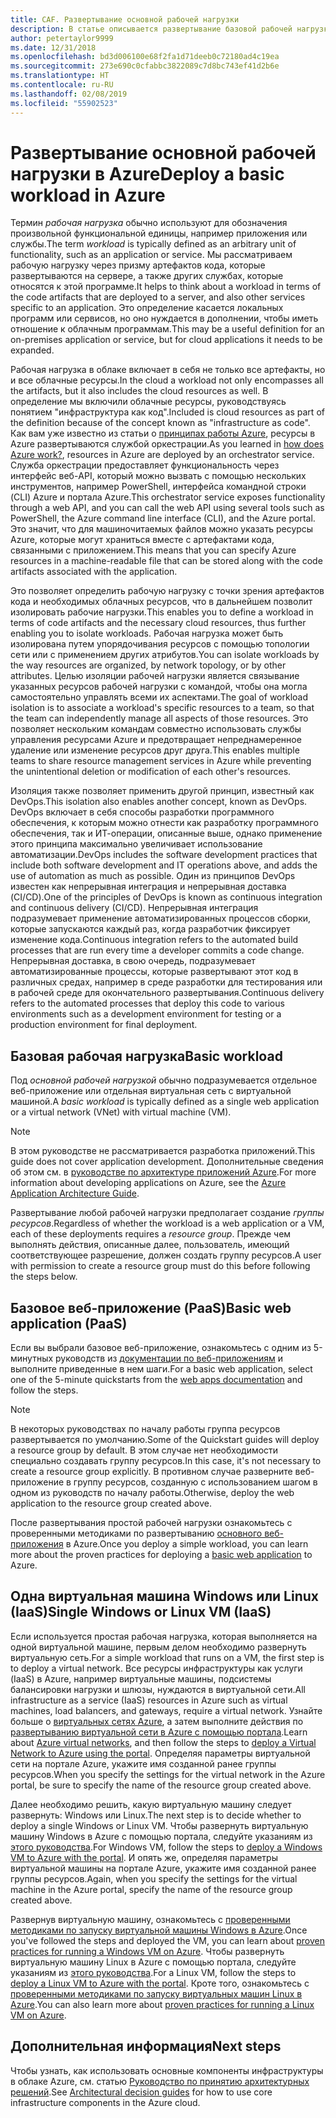 ```yaml
---
title: CAF. Развертывание основной рабочей нагрузки
description: В статье описывается развертывание базовой рабочей нагрузки в Azure
author: petertaylor9999
ms.date: 12/31/2018
ms.openlocfilehash: bd3d006100e68f2fa1d71deeb0c72180ad4c19ea
ms.sourcegitcommit: 273e690c0cfabbc3822089c7d8bc743ef41d2b6e
ms.translationtype: HT
ms.contentlocale: ru-RU
ms.lasthandoff: 02/08/2019
ms.locfileid: "55902523"
---
```

# <a name="deploy-a-basic-workload-in-azure"></a><span data-ttu-id="fd129-103">Развертывание основной рабочей нагрузки в Azure</span><span class="sxs-lookup"><span data-stu-id="fd129-103">Deploy a basic workload in Azure</span></span>

<span data-ttu-id="fd129-104">Термин *рабочая нагрузка* обычно используют для обозначения произвольной функциональной единицы, например приложения или службы.</span><span class="sxs-lookup"><span data-stu-id="fd129-104">The term *workload* is typically defined as an arbitrary unit of functionality, such as an application or service.</span></span> <span data-ttu-id="fd129-105">Мы рассматриваем рабочую нагрузку через призму артефактов кода, которые развертываются на сервере, а также других службах, которые относятся к этой программе.</span><span class="sxs-lookup"><span data-stu-id="fd129-105">It helps to think about a workload in terms of the code artifacts that are deployed to a server, and also other services specific to an application.</span></span> <span data-ttu-id="fd129-106">Это определение касается локальных программ или сервисов, но оно нуждается в дополнении, чтобы иметь отношение к облачным программам.</span><span class="sxs-lookup"><span data-stu-id="fd129-106">This may be a useful definition for an on-premises application or service, but for cloud applications it needs to be expanded.</span></span>

<span data-ttu-id="fd129-107">Рабочая нагрузка в облаке включает в себя не только все артефакты, но и все облачные ресурсы.</span><span class="sxs-lookup"><span data-stu-id="fd129-107">In the cloud a workload not only encompasses all the artifacts, but it also includes the cloud resources as well.</span></span> <span data-ttu-id="fd129-108">В определение мы включили облачные ресурсы, руководствуясь понятием "инфраструктура как код".</span><span class="sxs-lookup"><span data-stu-id="fd129-108">Included is cloud resources as part of the definition because of the concept known as "infrastructure as code".</span></span> <span data-ttu-id="fd129-109">Как вам уже известно из статьи о [принципах работы Azure](../../getting-started/what-is-azure.md), ресурсы в Azure развертываются службой оркестрации.</span><span class="sxs-lookup"><span data-stu-id="fd129-109">As you learned in [how does Azure work?](../../getting-started/what-is-azure.md), resources in Azure are deployed by an orchestrator service.</span></span> <span data-ttu-id="fd129-110">Служба оркестрации предоставляет функциональность через интерфейс веб-API, который можно вызвать с помощью нескольких инструментов, например PowerShell, интерфейса командной строки (CLI) Azure и портала Azure.</span><span class="sxs-lookup"><span data-stu-id="fd129-110">This orchestrator service exposes functionality through a web API, and you can call the web API using several tools such as PowerShell, the Azure command line interface (CLI), and the Azure portal.</span></span> <span data-ttu-id="fd129-111">Это значит, что для машиночитаемых файлов можно указать ресурсы Azure, которые могут храниться вместе с артефактами кода, связанными с приложением.</span><span class="sxs-lookup"><span data-stu-id="fd129-111">This means that you can specify Azure resources in a machine-readable file that can be stored along with the code artifacts associated with the application.</span></span>

<span data-ttu-id="fd129-112">Это позволяет определить рабочую нагрузку с точки зрения артефактов кода и необходимых облачных ресурсов, что в дальнейшем позволит изолировать рабочие нагрузки.</span><span class="sxs-lookup"><span data-stu-id="fd129-112">This enables you to define a workload in terms of code artifacts and the necessary cloud resources, thus further enabling you to isolate workloads.</span></span> <span data-ttu-id="fd129-113">Рабочая нагрузка может быть изолирована путем упорядочивания ресурсов с помощью топологии сети или с применением других атрибутов.</span><span class="sxs-lookup"><span data-stu-id="fd129-113">You can isolate workloads by the way resources are organized, by network topology, or by other attributes.</span></span> <span data-ttu-id="fd129-114">Целью изоляции рабочей нагрузки является связывание указанных ресурсов рабочей нагрузки с командой, чтобы она могла самостоятельно управлять всеми их аспектами.</span><span class="sxs-lookup"><span data-stu-id="fd129-114">The goal of workload isolation is to associate a workload's specific resources to a team, so that the team can independently manage all aspects of those resources.</span></span> <span data-ttu-id="fd129-115">Это позволяет нескольким командам совместно использовать службы управления ресурсами Azure и предотвращает непреднамеренное удаление или изменение ресурсов друг друга.</span><span class="sxs-lookup"><span data-stu-id="fd129-115">This enables multiple teams to share resource management services in Azure while preventing the unintentional deletion or modification of each other's resources.</span></span>

<span data-ttu-id="fd129-116">Изоляция также позволяет применить другой принцип, известный как DevOps.</span><span class="sxs-lookup"><span data-stu-id="fd129-116">This isolation also enables another concept, known as DevOps.</span></span> <span data-ttu-id="fd129-117">DevOps включает в себя способы разработки программного обеспечения, к которым можно отнести как разработку программного обеспечения, так и ИТ-операции, описанные выше, однако применение этого принципа максимально увеличивает использование автоматизации.</span><span class="sxs-lookup"><span data-stu-id="fd129-117">DevOps includes the software development practices that include both software development and IT operations above, and adds the use of automation as much as possible.</span></span> <span data-ttu-id="fd129-118">Один из принципов DevOps известен как непрерывная интеграция и непрерывная доставка (CI/CD).</span><span class="sxs-lookup"><span data-stu-id="fd129-118">One of the principles of DevOps is known as continuous integration and continuous delivery (CI/CD).</span></span> <span data-ttu-id="fd129-119">Непрерывная интеграция подразумевает применение автоматизированных процессов сборки, которые запускаются каждый раз, когда разработчик фиксирует изменение кода.</span><span class="sxs-lookup"><span data-stu-id="fd129-119">Continuous integration refers to the automated build processes that are run every time a developer commits a code change.</span></span> <span data-ttu-id="fd129-120">Непрерывная доставка, в свою очередь, подразумевает автоматизированные процессы, которые развертывают этот код в различных средах, например в среде разработки для тестирования или в рабочей среде для окончательного развертывания.</span><span class="sxs-lookup"><span data-stu-id="fd129-120">Continuous delivery refers to the automated processes that deploy this code to various environments such as a development environment for testing or a production environment for final deployment.</span></span>

## <a name="basic-workload"></a><span data-ttu-id="fd129-121">Базовая рабочая нагрузка</span><span class="sxs-lookup"><span data-stu-id="fd129-121">Basic workload</span></span>

<span data-ttu-id="fd129-122">Под *основной рабочей нагрузкой* обычно подразумевается отдельное веб-приложение или отдельная виртуальная сеть с виртуальной машиной.</span><span class="sxs-lookup"><span data-stu-id="fd129-122">A *basic workload* is typically defined as a single web application or a virtual network (VNet) with virtual machine (VM).</span></span>

> [!NOTE]
> <span data-ttu-id="fd129-123">В этом руководстве не рассматривается разработка приложений.</span><span class="sxs-lookup"><span data-stu-id="fd129-123">This guide does not cover application development.</span></span> <span data-ttu-id="fd129-124">Дополнительные сведения об этом см. в [руководстве по архитектуре приложений Azure](/azure/architecture/guide/).</span><span class="sxs-lookup"><span data-stu-id="fd129-124">For more information about developing applications on Azure, see the [Azure Application Architecture Guide](/azure/architecture/guide/).</span></span>

<span data-ttu-id="fd129-125">Развертывание любой рабочей нагрузки предполагает создание *группы ресурсов*.</span><span class="sxs-lookup"><span data-stu-id="fd129-125">Regardless of whether the workload is a web application or a VM, each of these deployments requires a *resource group*.</span></span> <span data-ttu-id="fd129-126">Прежде чем выполнять действия, описанные далее, пользователь, имеющий соответствующее разрешение, должен создать группу ресурсов.</span><span class="sxs-lookup"><span data-stu-id="fd129-126">A user with permission to create a resource group must do this before following the steps below.</span></span>

## <a name="basic-web-application-paas"></a><span data-ttu-id="fd129-127">Базовое веб-приложение (PaaS)</span><span class="sxs-lookup"><span data-stu-id="fd129-127">Basic web application (PaaS)</span></span>

<span data-ttu-id="fd129-128">Если вы выбрали базовое веб-приложение, ознакомьтесь с одним из 5-минутных руководств из [документации по веб-приложениям](/azure/app-service?toc=/azure/architecture/cloud-adoption-guide/toc.json) и выполните приведенные в нем шаги.</span><span class="sxs-lookup"><span data-stu-id="fd129-128">For a basic web application, select one of the 5-minute quickstarts from the [web apps documentation](/azure/app-service?toc=/azure/architecture/cloud-adoption-guide/toc.json) and follow the steps.</span></span>

> [!NOTE]
> <span data-ttu-id="fd129-129">В некоторых руководствах по началу работы группа ресурсов развертывается по умолчанию.</span><span class="sxs-lookup"><span data-stu-id="fd129-129">Some of the Quickstart guides will deploy a resource group by default.</span></span> <span data-ttu-id="fd129-130">В этом случае нет необходимости специально создавать группу ресурсов.</span><span class="sxs-lookup"><span data-stu-id="fd129-130">In this case, it's not necessary to create a resource group explicitly.</span></span> <span data-ttu-id="fd129-131">В противном случае разверните веб-приложение в группу ресурсов, созданную с использованием шагом в одном из руководств по началу работы.</span><span class="sxs-lookup"><span data-stu-id="fd129-131">Otherwise, deploy the web application to the resource group created above.</span></span>

<span data-ttu-id="fd129-132">После развертывания простой рабочей нагрузки ознакомьтесь с проверенными методиками по развертыванию [основного веб-приложения](/azure/architecture/reference-architectures/app-service-web-app/basic-web-app?toc=/azure/architecture/cloud-adoption-guide/toc.json) в Azure.</span><span class="sxs-lookup"><span data-stu-id="fd129-132">Once you deploy a simple workload, you can learn more about the proven practices for deploying a [basic web application](/azure/architecture/reference-architectures/app-service-web-app/basic-web-app?toc=/azure/architecture/cloud-adoption-guide/toc.json) to Azure.</span></span>

## <a name="single-windows-or-linux-vm-iaas"></a><span data-ttu-id="fd129-133">Одна виртуальная машина Windows или Linux (IaaS)</span><span class="sxs-lookup"><span data-stu-id="fd129-133">Single Windows or Linux VM (IaaS)</span></span>

<span data-ttu-id="fd129-134">Если используется простая рабочая нагрузка, которая выполняется на одной виртуальной машине, первым делом необходимо развернуть виртуальную сеть.</span><span class="sxs-lookup"><span data-stu-id="fd129-134">For a simple workload that runs on a VM, the first step is to deploy a virtual network.</span></span> <span data-ttu-id="fd129-135">Все ресурсы инфраструктуры как услуги (IaaS) в Azure, например виртуальные машины, подсистемы балансировки нагрузки и шлюзы, нуждаются в виртуальной сети.</span><span class="sxs-lookup"><span data-stu-id="fd129-135">All infrastructure as a service (IaaS) resources in Azure such as virtual machines, load balancers, and gateways, require a virtual network.</span></span> <span data-ttu-id="fd129-136">Узнайте больше о [виртуальных сетях Azure](/azure/virtual-network/virtual-networks-overview?toc=/azure/architecture/cloud-adoption-guide/toc.json), а затем выполните действия по [развертыванию виртуальной сети в Azure с помощью портала](/azure/virtual-network/quick-create-portal?toc=/azure/architecture/cloud-adoption-guide/toc.json).</span><span class="sxs-lookup"><span data-stu-id="fd129-136">Learn about [Azure virtual networks](/azure/virtual-network/virtual-networks-overview?toc=/azure/architecture/cloud-adoption-guide/toc.json), and then follow the steps to [deploy a Virtual Network to Azure using the portal](/azure/virtual-network/quick-create-portal?toc=/azure/architecture/cloud-adoption-guide/toc.json).</span></span> <span data-ttu-id="fd129-137">Определяя параметры виртуальной сети на портале Azure, укажите имя созданной ранее группы ресурсов.</span><span class="sxs-lookup"><span data-stu-id="fd129-137">When you specify the settings for the virtual network in the Azure portal, be sure to specify the name of the resource group created above.</span></span>

<span data-ttu-id="fd129-138">Далее необходимо решить, какую виртуальную машину следует развернуть: Windows или Linux.</span><span class="sxs-lookup"><span data-stu-id="fd129-138">The next step is to decide whether to deploy a single Windows or Linux VM.</span></span> <span data-ttu-id="fd129-139">Чтобы развернуть виртуальную машину Windows в Azure с помощью портала, следуйте указаниям из [этого руководства](/azure/virtual-machines/windows/quick-create-portal?toc=/azure/architecture/cloud-adoption-guide/toc.json).</span><span class="sxs-lookup"><span data-stu-id="fd129-139">For Windows VM, follow the steps to [deploy a Windows VM to Azure with the portal](/azure/virtual-machines/windows/quick-create-portal?toc=/azure/architecture/cloud-adoption-guide/toc.json).</span></span> <span data-ttu-id="fd129-140">И опять же, определяя параметры виртуальной машины на портале Azure, укажите имя созданной ранее группы ресурсов.</span><span class="sxs-lookup"><span data-stu-id="fd129-140">Again, when you specify the settings for the virtual machine in the Azure portal, specify the name of the resource group created above.</span></span>

<span data-ttu-id="fd129-141">Развернув виртуальную машину, ознакомьтесь с [проверенными методиками по запуску виртуальной машины Windows в Azure](/azure/architecture/reference-architectures/virtual-machines-windows/single-vm?toc=/azure/architecture/cloud-adoption-guide/toc.json).</span><span class="sxs-lookup"><span data-stu-id="fd129-141">Once you've followed the steps and deployed the VM, you can learn about [proven practices for running a Windows VM on Azure](/azure/architecture/reference-architectures/virtual-machines-windows/single-vm?toc=/azure/architecture/cloud-adoption-guide/toc.json).</span></span> <span data-ttu-id="fd129-142">Чтобы развернуть виртуальную машину Linux в Azure с помощью портала, следуйте указаниям из [этого руководства](/azure/virtual-machines/linux/quick-create-portal?toc=/azure/architecture/cloud-adoption-guide/toc.json).</span><span class="sxs-lookup"><span data-stu-id="fd129-142">For a Linux VM, follow the steps to [deploy a Linux VM to Azure with the portal](/azure/virtual-machines/linux/quick-create-portal?toc=/azure/architecture/cloud-adoption-guide/toc.json).</span></span> <span data-ttu-id="fd129-143">Кроте того, ознакомьтесь с [проверенными методиками по запуску виртуальных машин Linux в Azure](/azure/architecture/reference-architectures/virtual-machines-linux/single-vm?toc=/azure/architecture/cloud-adoption-guide/toc.json).</span><span class="sxs-lookup"><span data-stu-id="fd129-143">You can also learn more about [proven practices for running a Linux VM on Azure](/azure/architecture/reference-architectures/virtual-machines-linux/single-vm?toc=/azure/architecture/cloud-adoption-guide/toc.json).</span></span>

## <a name="next-steps"></a><span data-ttu-id="fd129-144">Дополнительная информация</span><span class="sxs-lookup"><span data-stu-id="fd129-144">Next steps</span></span>

<span data-ttu-id="fd129-145">Чтобы узнать, как использовать основные компоненты инфраструктуры в облаке Azure, см. статью [Руководство по принятию архитектурных решений](../../decision-guides/overview.md).</span><span class="sxs-lookup"><span data-stu-id="fd129-145">See [Architectural decision guides](../../decision-guides/overview.md) for how to use core infrastructure components in the Azure cloud.</span></span>
